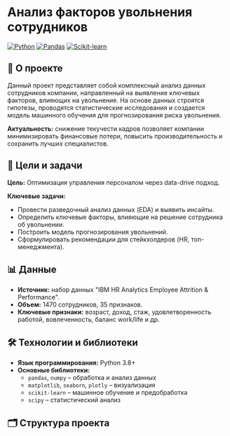 # Анализ факторов увольнения сотрудников

[![Python](https://img.shields.io/badge/Python-3.8%2B-blue)](https://www.python.org/)
[![Pandas](https://img.shields.io/badge/Pandas-1.5%2B-orange)](https://pandas.pydata.org/)
[![Scikit-learn](https://img.shields.io/badge/Scikit--learn-1.2%2B-red)](https://scikit-learn.org/)

## 📖 О проекте

Данный проект представляет собой комплексный анализ данных сотрудников компании, направленный на выявление ключевых факторов, влияющих на увольнение. На основе данных строятся гипотезы, проводятся статистические исследования и создается модель машинного обучения для прогнозирования риска увольнения.

**Актуальность:** снижение текучести кадров позволяет компании минимизировать финансовые потери, повысить производительность и сохранить лучших специалистов.

## 🎯 Цели и задачи

**Цель:** Оптимизация управления персоналом через data-drive подход.

**Ключевые задачи:**
*   Провести разведочный анализ данных (EDA) и выявить инсайты.
*   Определить ключевые факторы, влияющие на решение сотрудника об увольнении.
*   Построить модель прогнозирования увольнений.
*   Сформулировать рекомендации для стейкхолдеров (HR, топ-менеджмента).

## 📊 Данные

*   **Источник:** набор данных "IBM HR Analytics Employee Attrition & Performance".
*   **Объем:** 1470 сотрудников, 35 признаков.
*   **Ключевые признаки:** возраст, доход, стаж, удовлетворенность работой, вовлеченность, баланс work/life и др.

## 🛠 Технологии и библиотеки

*   **Язык программирования:** Python 3.8+
*   **Основные библиотеки:**
    *   `pandas`, `numpy` – обработка и анализ данных
    *   `matplotlib`, `seaborn`, `plotly` – визуализация
    *   `scikit-learn` – машинное обучение и предобработка
    * `scipy` – статистический анализ
## 🗂 Структура проекта

